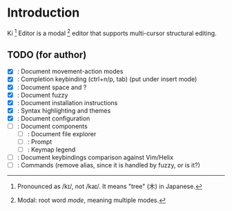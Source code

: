 # Introduction

Ki [^1] Editor is a modal [^2] editor that supports multi-cursor structural editing.

[^1]: Pronounced as /kɪ/, not /kaɪ/. It means "tree" (木) in Japanese.
[^2]: Modal: root word _mode_, meaning multiple modes.

## TODO (for author)

- [x] : Document movement-action modes
- [x] : Completion keybinding (ctrl+n/p, tab) (put under insert mode)
- [x] : Document space and ?
- [x] : Document fuzzy
- [x] : Document installation instructions
- [x] : Syntax highlighting and themes
- [x] : Document configuration
- [ ] : Document components
  - [ ] : Document file explorer
  - [ ] : Prompt
  - [ ] : Keymap legend
- [ ] : Document keybindings comparison against Vim/Helix
- [ ] : Commands (remove alias, since it is handled by fuzzy, or is it?)
